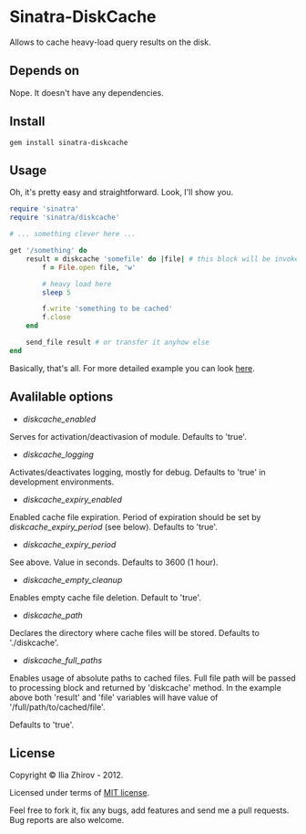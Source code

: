 # Sinatra-DiskCache

Allows to cache heavy-load query results on the disk.

## Depends on

Nope. It doesn't have any dependencies.

## Install

    gem install sinatra-diskcache

## Usage

Oh, it's pretty easy and straightforward. Look, I'll show you.

```ruby
require 'sinatra'
require 'sinatra/diskcache'

# ... something clever here ...

get '/something' do
    result = diskcache 'somefile' do |file| # this block will be invoked only in case of absence of 'somefile'
        f = File.open file, 'w'

        # heavy load here
        sleep 5

        f.write 'something to be cached'
        f.close
    end

    send_file result # or transfer it anyhow else
end
```

Basically, that's all. For more detailed example you can look [here](https://github.com/pixe1f10w/scalls/).

## Avalilable options

* *diskcache_enabled*

Serves for activation/deactivasion of module. Defaults to 'true'.

* *diskcache_logging*

Activates/deactivates logging, mostly for debug. Defaults to 'true' in development environments.

* *diskcache_expiry_enabled*

Enabled cache file expiration. Period of expiration should be set by *diskcache_expiry_period* (see below). Defaults to 'true'.

* *diskcache_expiry_period*

See above. Value in seconds. Defaults to 3600 (1 hour).

* *diskcache_empty_cleanup*

Enables empty cache file deletion. Default to 'true'.

* *diskcache_path*

Declares the directory where cache files will be stored. Defaults to './diskcache'.

* *diskcache_full_paths*

Enables usage of absolute paths to cached files. Full file path will be passed to processing block and returned by 'diskcache' method. In the example above both 'result' and 'file' variables will have value of '/full/path/to/cached/file'.

Defaults to 'true'.

## License

Copyright © Ilia Zhirov - 2012.

Licensed under terms of [MIT license](http://www.opensource.org/licenses/mit-license.php).

Feel free to fork it, fix any bugs, add features and send me a pull requests. Bug reports are also welcome.
